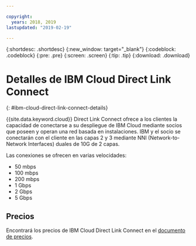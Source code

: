 ```yaml
---

copyright:
  years: 2018, 2019
lastupdated: "2019-02-19"

---
```


{:shortdesc: .shortdesc}
{:new_window: target="_blank"}
{:codeblock: .codeblock}
{:pre: .pre}
{:screen: .screen}
{:tip: .tip}
{:download: .download}

# Detalles de IBM Cloud Direct Link Connect
{: #ibm-cloud-direct-link-connect-details}

{{site.data.keyword.cloud}} Direct Link Connect ofrece a los clientes la capacidad de conectarse a su despliegue de IBM Cloud mediante socios que poseen y operan una red basada en instalaciones. IBM y el socio se conectarán con el cliente en las capas 2 y 3 mediante NNI (Network-to-Network Interfaces) duales de 10G de 2 capas.

Las conexiones se ofrecen en varias velocidades:

* 50 mbps
* 100 mbps
* 200 mbps
* 1 Gbps
* 2 Gbps
* 5 Gbps

## Precios

Encontrará los precios de IBM Cloud Direct Link Connect en el [documento de precios](/docs/infrastructure/direct-link?topic=direct-link-pricing-for-direct-link-connect).

